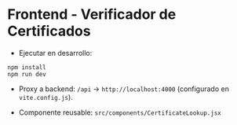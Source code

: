 # Frontend - Verificador de Certificados

- Ejecutar en desarrollo:
```
npm install
npm run dev
```

- Proxy a backend: `/api` → `http://localhost:4000` (configurado en `vite.config.js`).

- Componente reusable: `src/components/CertificateLookup.jsx`
